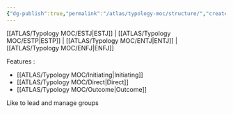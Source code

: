 ```yaml
---
{"dg-publish":true,"permalink":"/atlas/typology-moc/structure/","created":"2022-12-31T00:02:04.467+01:00","updated":"2023-01-12T15:17:30.791+01:00"}
---
```



[[ATLAS/Typology MOC/ESTJ\|ESTJ]] | [[ATLAS/Typology MOC/ESTP\|ESTP]] | [[ATLAS/Typology MOC/ENTJ\|ENTJ]] | [[ATLAS/Typology MOC/ENFJ\|ENFJ]]

Features : 
- [[ATLAS/Typology MOC/Initiating\|Initiating]]
- [[ATLAS/Typology MOC/Direct\|Direct]]
- [[ATLAS/Typology MOC/Outcome\|Outcome]]

Like to lead and manage groups
